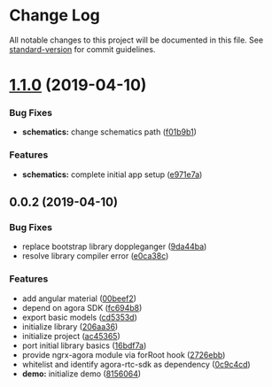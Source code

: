 # Change Log

All notable changes to this project will be documented in this file. See [standard-version](https://github.com/conventional-changelog/standard-version) for commit guidelines.

# [1.1.0](https://github.com/drew-thompson/ngx-agora/compare/v0.0.2...v1.1.0) (2019-04-10)


### Bug Fixes

* **schematics:** change schematics path ([f01b9b1](https://github.com/drew-thompson/ngx-agora/commit/f01b9b1))


### Features

* **schematics:** complete initial app setup ([e971e7a](https://github.com/drew-thompson/ngx-agora/commit/e971e7a))



## 0.0.2 (2019-04-10)


### Bug Fixes

* replace bootstrap library doppleganger ([9da44ba](https://github.com/drew-thompson/ngx-agora/commit/9da44ba))
* resolve library compiler error ([e0ca38c](https://github.com/drew-thompson/ngx-agora/commit/e0ca38c))


### Features

* add angular material ([00beef2](https://github.com/drew-thompson/ngx-agora/commit/00beef2))
* depend on agora SDK ([fc694b8](https://github.com/drew-thompson/ngx-agora/commit/fc694b8))
* export basic models ([cd5353d](https://github.com/drew-thompson/ngx-agora/commit/cd5353d))
* initialize library ([206aa36](https://github.com/drew-thompson/ngx-agora/commit/206aa36))
* initialize project ([ac45365](https://github.com/drew-thompson/ngx-agora/commit/ac45365))
* port initial library basics ([16bdf7a](https://github.com/drew-thompson/ngx-agora/commit/16bdf7a))
* provide ngrx-agora module via forRoot hook ([2726ebb](https://github.com/drew-thompson/ngx-agora/commit/2726ebb))
* whitelist and identify agora-rtc-sdk as dependency ([0c9c4cd](https://github.com/drew-thompson/ngx-agora/commit/0c9c4cd))
* **demo:** initialize demo ([8156064](https://github.com/drew-thompson/ngx-agora/commit/8156064))
